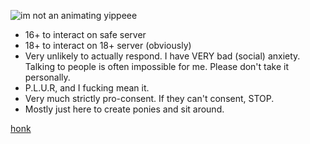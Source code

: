 ![im not an animating yippeee](https://github.com/user-attachments/assets/45ed8bf8-9bae-4811-91a5-9ceabb2eadad)

- 16+ to interact on safe server
- 18+ to interact on 18+ server (obviously)
- Very unlikely to actually respond. I have VERY bad (social) anxiety. Talking to people is often impossible for me. Please don't take it personally.
- P.L.U.R, and I fucking mean it. 
- Very much strictly pro-consent. If they can't consent, STOP.
- Mostly just here to create ponies and sit around.

[honk](https://www.youtube.com/watch?v=boAxkYmO30c&list=OLAK5uy_lwH674wEVqNM6Jm8mTqmXbuQ_ky0_w-Hc&index=7)
